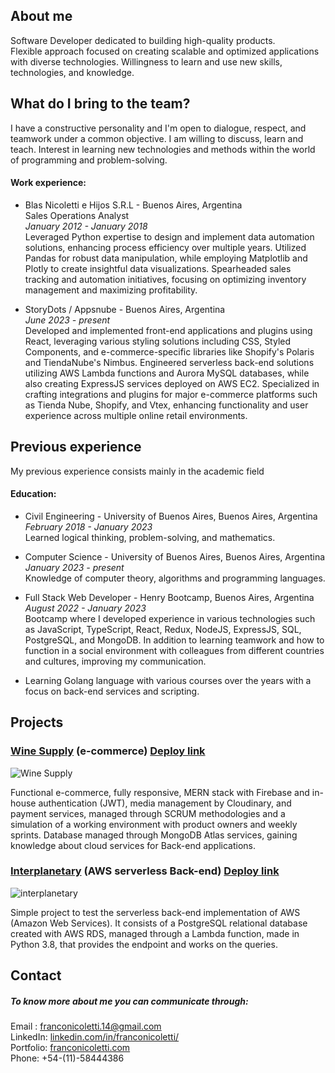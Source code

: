 <!--
**Nico0f/Nico0f** is a ✨ _special_ ✨ repository because its `README.md` (this file) appears on your GitHub profile.

Here are some ideas to get you started:

- 🔭 I’m currently working on ...
- 🌱 I’m currently learning ...
- 👯 I’m looking to collaborate on ...
- 🤔 I’m looking for help with ...
- 💬 Ask me about ...
- 📫 How to reach me: ...
- 😄 Pronouns: ...
- ⚡ Fun fact: ...
-->
## About me
Software Developer dedicated to building high-quality products. <br />
Flexible approach focused on creating scalable and optimized applications with diverse technologies. Willingness to learn and use new skills, technologies, and knowledge.

## What do I bring to the team?
I have a constructive personality and I'm open to dialogue, respect, and teamwork under a common objective. I am willing to discuss, learn and teach. Interest in learning new technologies and methods within the world of programming and problem-solving.

#### Work experience:
- Blas Nicoletti e Hijos S.R.L - Buenos Aires, Argentina <br />
Sales Operations Analyst <br />
*January 2012 - January 2018* <br />
Leveraged Python expertise to design and implement data automation solutions, enhancing process efficiency over multiple years. Utilized Pandas for robust data manipulation, while employing Matplotlib and Plotly to create insightful data visualizations. Spearheaded sales tracking and automation initiatives, focusing on optimizing inventory management and maximizing profitability.


- StoryDots / Appsnube - Buenos Aires, Argentina <br />
*June 2023 - present* <br />
Developed and implemented front-end applications and plugins using React, leveraging various styling solutions including CSS, Styled Components, and e-commerce-specific libraries like Shopify's Polaris and TiendaNube's Nimbus. Engineered serverless back-end solutions utilizing AWS Lambda functions and Aurora MySQL databases, while also creating ExpressJS services deployed on AWS EC2. Specialized in crafting integrations and plugins for major e-commerce platforms such as Tienda Nube, Shopify, and Vtex, enhancing functionality and user experience across multiple online retail environments.


## Previous experience
 My previous experience consists mainly in the academic field
#### Education:
- Civil Engineering - University of Buenos Aires, Buenos Aires, Argentina <br />
*February 2018 - January 2023* <br />
Learned logical thinking, problem-solving, and mathematics.

- Computer Science - University of Buenos Aires, Buenos Aires, Argentina <br />
*January 2023 - present* <br />
Knowledge of computer theory, algorithms and programming languages.

- Full Stack Web Developer - Henry Bootcamp, Buenos Aires, Argentina <br />
*August 2022 - January 2023* <br />
Bootcamp where I developed experience in various technologies such as JavaScript, TypeScript, React, Redux, NodeJS, ExpressJS, SQL, PostgreSQL, and MongoDB. In addition to learning teamwork and how to function in a social environment with colleagues from different countries and cultures, improving my communication.

* Learning Golang language with various courses over the years with a focus on back-end services and scripting.


## Projects

### <ins>Wine Supply</ins> (e-commerce) [Deploy link](https://winesupply.vercel.app/)

![Wine Supply](https://user-images.githubusercontent.com/101240108/215006558-5f3092bd-af7a-419f-b2c9-bfd491ac0a3a.png)

Functional e-commerce, fully responsive, MERN stack with Firebase and in-house authentication (JWT), media management by Cloudinary, and payment services, managed through SCRUM methodologies and a simulation of a working environment with product owners and weekly sprints. Database managed through MongoDB Atlas services, gaining knowledge about cloud services for Back-end applications.

### <ins>Interplanetary</ins> (AWS serverless Back-end) [Deploy link](https://interplanetary.vercel.app/)

![interplanetary](https://user-images.githubusercontent.com/101240108/215007027-4832de61-8241-426e-927d-68fda062c302.png)

Simple project to test the serverless back-end implementation of AWS (Amazon Web Services). It consists of a PostgreSQL relational database created with AWS RDS, managed through a Lambda function, made in Python 3.8, that provides the endpoint and works on the queries. 

## Contact

##### To know more about me you can communicate through:
Email : franconicoletti.14@gmail.com <br />
LinkedIn: [linkedin.com/in/franconicoletti/](https://www.linkedin.com/in/franconicoletti/) <br />
Portfolio: [franconicoletti.com](https://www.franconicoletti.com/) <br />
Phone: +54-(11)-58444386 <br />
